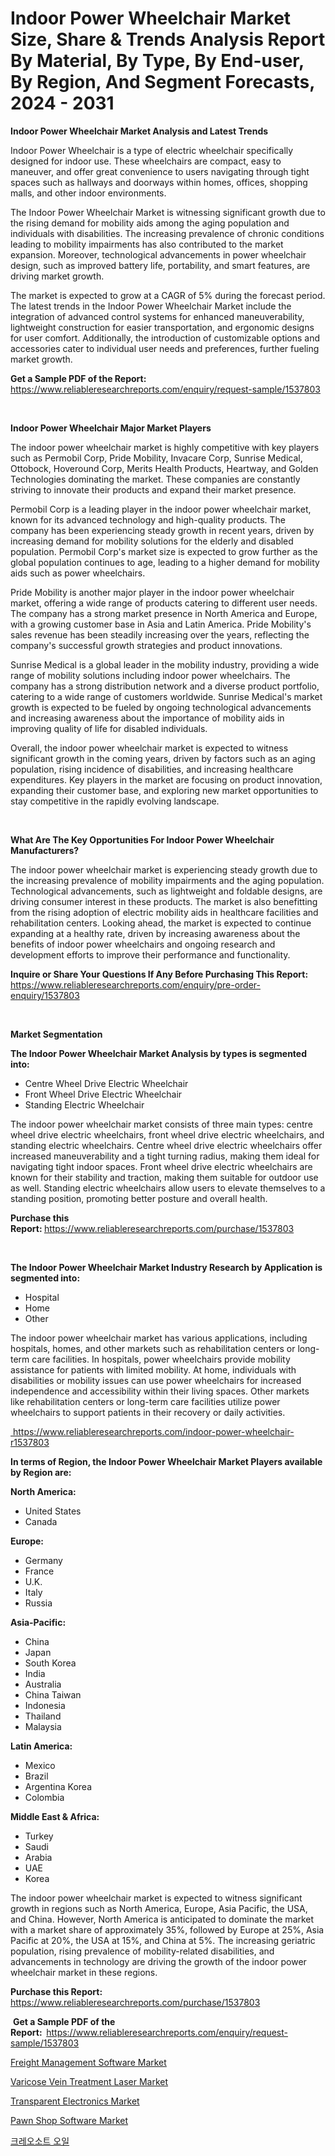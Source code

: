<p><h1>Indoor Power Wheelchair Market Size, Share & Trends Analysis Report By Material, By Type, By End-user, By Region, And Segment Forecasts, 2024 - 2031</h1></p><p><strong>Indoor Power Wheelchair Market Analysis and Latest Trends</strong></p>
<p><p>Indoor Power Wheelchair is a type of electric wheelchair specifically designed for indoor use. These wheelchairs are compact, easy to maneuver, and offer great convenience to users navigating through tight spaces such as hallways and doorways within homes, offices, shopping malls, and other indoor environments.</p><p>The Indoor Power Wheelchair Market is witnessing significant growth due to the rising demand for mobility aids among the aging population and individuals with disabilities. The increasing prevalence of chronic conditions leading to mobility impairments has also contributed to the market expansion. Moreover, technological advancements in power wheelchair design, such as improved battery life, portability, and smart features, are driving market growth.</p><p>The market is expected to grow at a CAGR of 5% during the forecast period. The latest trends in the Indoor Power Wheelchair Market include the integration of advanced control systems for enhanced maneuverability, lightweight construction for easier transportation, and ergonomic designs for user comfort. Additionally, the introduction of customizable options and accessories cater to individual user needs and preferences, further fueling market growth.</p></p>
<p><strong>Get a Sample PDF of the Report:&nbsp;</strong> <a href="https://www.reliableresearchreports.com/enquiry/request-sample/1537803">https://www.reliableresearchreports.com/enquiry/request-sample/1537803</a></p>
<p>&nbsp;</p>
<p><strong>Indoor Power Wheelchair Major Market Players</strong></p>
<p><p>The indoor power wheelchair market is highly competitive with key players such as Permobil Corp, Pride Mobility, Invacare Corp, Sunrise Medical, Ottobock, Hoveround Corp, Merits Health Products, Heartway, and Golden Technologies dominating the market. These companies are constantly striving to innovate their products and expand their market presence.</p><p>Permobil Corp is a leading player in the indoor power wheelchair market, known for its advanced technology and high-quality products. The company has been experiencing steady growth in recent years, driven by increasing demand for mobility solutions for the elderly and disabled population. Permobil Corp's market size is expected to grow further as the global population continues to age, leading to a higher demand for mobility aids such as power wheelchairs.</p><p>Pride Mobility is another major player in the indoor power wheelchair market, offering a wide range of products catering to different user needs. The company has a strong market presence in North America and Europe, with a growing customer base in Asia and Latin America. Pride Mobility's sales revenue has been steadily increasing over the years, reflecting the company's successful growth strategies and product innovations.</p><p>Sunrise Medical is a global leader in the mobility industry, providing a wide range of mobility solutions including indoor power wheelchairs. The company has a strong distribution network and a diverse product portfolio, catering to a wide range of customers worldwide. Sunrise Medical's market growth is expected to be fueled by ongoing technological advancements and increasing awareness about the importance of mobility aids in improving quality of life for disabled individuals.</p><p>Overall, the indoor power wheelchair market is expected to witness significant growth in the coming years, driven by factors such as an aging population, rising incidence of disabilities, and increasing healthcare expenditures. Key players in the market are focusing on product innovation, expanding their customer base, and exploring new market opportunities to stay competitive in the rapidly evolving landscape.</p></p>
<p>&nbsp;</p>
<p><strong>What Are The Key Opportunities For Indoor Power Wheelchair Manufacturers?</strong></p>
<p><p>The indoor power wheelchair market is experiencing steady growth due to the increasing prevalence of mobility impairments and the aging population. Technological advancements, such as lightweight and foldable designs, are driving consumer interest in these products. The market is also benefitting from the rising adoption of electric mobility aids in healthcare facilities and rehabilitation centers. Looking ahead, the market is expected to continue expanding at a healthy rate, driven by increasing awareness about the benefits of indoor power wheelchairs and ongoing research and development efforts to improve their performance and functionality.</p></p>
<p><strong>Inquire or Share Your Questions If Any Before Purchasing This Report:</strong> <a href="https://www.reliableresearchreports.com/enquiry/pre-order-enquiry/1537803">https://www.reliableresearchreports.com/enquiry/pre-order-enquiry/1537803</a></p>
<p>&nbsp;</p>
<p><strong>Market Segmentation</strong></p>
<p><strong>The Indoor Power Wheelchair Market Analysis by types is segmented into:</strong></p>
<p><ul><li>Centre Wheel Drive Electric Wheelchair</li><li>Front Wheel Drive Electric Wheelchair</li><li>Standing Electric Wheelchair</li></ul></p>
<p><p>The indoor power wheelchair market consists of three main types: centre wheel drive electric wheelchairs, front wheel drive electric wheelchairs, and standing electric wheelchairs. Centre wheel drive electric wheelchairs offer increased maneuverability and a tight turning radius, making them ideal for navigating tight indoor spaces. Front wheel drive electric wheelchairs are known for their stability and traction, making them suitable for outdoor use as well. Standing electric wheelchairs allow users to elevate themselves to a standing position, promoting better posture and overall health.</p></p>
<p><strong>Purchase this Report:&nbsp;</strong><a href="https://www.reliableresearchreports.com/purchase/1537803">https://www.reliableresearchreports.com/purchase/1537803</a></p>
<p>&nbsp;</p>
<p><strong>The Indoor Power Wheelchair Market Industry Research by Application is segmented into:</strong></p>
<p><ul><li>Hospital</li><li>Home</li><li>Other</li></ul></p>
<p><p>The indoor power wheelchair market has various applications, including hospitals, homes, and other markets such as rehabilitation centers or long-term care facilities. In hospitals, power wheelchairs provide mobility assistance for patients with limited mobility. At home, individuals with disabilities or mobility issues can use power wheelchairs for increased independence and accessibility within their living spaces. Other markets like rehabilitation centers or long-term care facilities utilize power wheelchairs to support patients in their recovery or daily activities.</p></p>
<p><a href="https://www.reliableresearchreports.com/indoor-power-wheelchair-r1537803">&nbsp;https://www.reliableresearchreports.com/indoor-power-wheelchair-r1537803</a></p>
<p><strong>In terms of Region, the Indoor Power Wheelchair Market Players available by Region are:</strong></p>
<p>
    <p> <strong> North America: </strong>
        <ul>
            <li>United States</li>
            <li>Canada</li>
        </ul>
        </p> 
    <p> <strong> Europe: </strong>
        <ul>
            <li>Germany</li>
            <li>France</li>
            <li>U.K.</li>
            <li>Italy</li>
            <li>Russia</li>
        </ul>
        </p> 
    <p> <strong> Asia-Pacific: </strong>
        <ul>
            <li>China</li>
            <li>Japan</li>
            <li>South Korea</li>
            <li>India</li>
            <li>Australia</li>
            <li>China Taiwan</li>
            <li>Indonesia</li>
            <li>Thailand</li>
            <li>Malaysia</li>
        </ul>
        </p> 
    <p> <strong> Latin America: </strong>
        <ul>
            <li>Mexico</li>
            <li>Brazil</li>
            <li>Argentina Korea</li>
            <li>Colombia</li>
        </ul>
        </p> 
    <p> <strong> Middle East & Africa: </strong>
        <ul>
            <li>Turkey</li>
            <li>Saudi</li>
            <li>Arabia</li>
            <li>UAE</li>
            <li>Korea</li>
        </ul>
    </p>
    </p>
<p><p>The indoor power wheelchair market is expected to witness significant growth in regions such as North America, Europe, Asia Pacific, the USA, and China. However, North America is anticipated to dominate the market with a market share of approximately 35%, followed by Europe at 25%, Asia Pacific at 20%, the USA at 15%, and China at 5%. The increasing geriatric population, rising prevalence of mobility-related disabilities, and advancements in technology are driving the growth of the indoor power wheelchair market in these regions.</p></p>
<p><strong>Purchase this Report: </strong><a href="https://www.reliableresearchreports.com/purchase/1537803">https://www.reliableresearchreports.com/purchase/1537803</a></p>
<p>&nbsp;<strong>Get a Sample PDF of the Report:&nbsp;&nbsp;</strong><a href="https://www.reliableresearchreports.com/enquiry/request-sample/1537803">https://www.reliableresearchreports.com/enquiry/request-sample/1537803</a></p>
<p><strong></strong></p>
<p><p><a href="https://issuu.com/reportprime-2/docs/freight-management-software-market-size-2030.pptx">Freight Management Software Market</a></p><p><a href="https://github.com/Krish2023na/Market-Research-Report-List-5/blob/main/varicose-vein-treatment-laser-market.md">Varicose Vein Treatment Laser Market</a></p><p><a href="https://medium.com/@oliver.rampling568768/transparent-electronics-industry-analysis-report-its-market-size-growing-with-a-cagr-of-8-7-a646525147d4">Transparent Electronics Market</a></p><p><a href="https://issuu.com/reportprime-2/docs/pawn-shop-software-market-size-2030.pptx">Pawn Shop Software Market</a></p><p><a href="https://medium.com/@ucghafeg91/2024%EB%85%84%EB%B6%80%ED%84%B0-2031%EB%85%84%EA%B9%8C%EC%A7%80-%EC%98%88%EC%B8%A1%EB%90%9C-%EC%8B%9C%EA%B8%B0-%EB%8F%99%EC%95%88-%ED%81%AC%EB%A0%88%EC%98%A4%EC%86%8C%ED%8A%B8-%EC%98%A4%EC%9D%BC-%EC%8B%9C%EC%9E%A5-%EC%97%AD%ED%95%99%EA%B3%BC-%EC%84%B1%EC%9E%A5-%EB%8F%99%EB%A0%A5%EC%9D%84-%EB%B6%84%EC%84%9D%ED%95%A9%EB%8B%88%EB%8B%A4-544b6807551c">크레오소트 오일</a></p></p>
